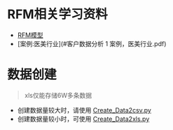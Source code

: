 # RFM相关学习资料
- [RFM模型](https://github.com/xingwenzan/random_data_RFM/blob/main/%E5%AE%A2%E6%88%B7%E6%95%B0%E6%8D%AE%E5%88%86%E6%9E%90%201.%20RFM%20%E6%A8%A1%E5%9E%8B.pdf)
- [案例:医美行业](#客户数据分析 1 案例，医美行业.pdf)
# 数据创建
> xls仅能存储6W多条数据
- 创建数据量较大时，请使用 [Create_Data2csv.py](https://github.com/xingwenzan/random_data_RFM/blob/main/Create_Data2csv.py)
- 创建数据量较小时，可使用 [Create_Data2xls.py](https://github.com/xingwenzan/random_data_RFM/blob/main/Create_Data2xls.py)
